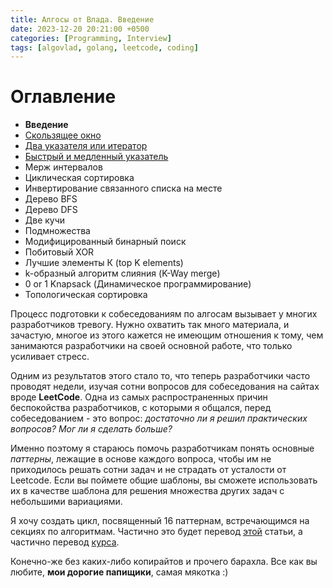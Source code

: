 ```yaml
---
title: Алгосы от Влада. Введение
date: 2023-12-20 20:21:00 +0500
categories: [Programming, Interview]
tags: [algovlad, golang, leetcode, coding]
---
```


# Оглавление

* <b>Введение</b>
* [Скользящее окно](/posts/algo-patterns-sliding-window/)
* [Два указателя или итератор](/posts/algo-patterns-two-pointers/)
* [Быстрый и медленный указатель](/posts/algo-patterns-fast-slow-pointer)
* Мерж интервалов
* Циклическая сортировка
* Инвертирование связанного списка на месте
* Дерево BFS
* Дерево DFS
* Две кучи
* Подмножества
* Модифицированный бинарный поиск
* Побитовый XOR
* Лучшие элементы К (top K elements)
* k-образный алгоритм слияния (K-Way merge)
* 0 or 1 Knapsack (Динамическое программирование)
* Топологическая сортировка

Процесс подготовки к собеседованиям по алгосам вызывает у многих разработчиков тревогу. 
Нужно охватить так много материала, и зачастую, многое из этого кажется не имеющим отношения к тому, 
чем занимаются разработчики на своей основной работе, что только усиливает стресс.

Одним из результатов этого стало то, что теперь разработчики часто проводят недели, 
изучая сотни вопросов для собеседования на сайтах вроде <b>LeetCode</b>. 
Одна из самых распространенных причин беспокойства разработчиков, 
с которыми я общался, перед собеседованием - это вопрос: 
<i>достаточно ли я решил практических вопросов? Мог ли я сделать больше?</i>

Именно поэтому я стараюсь помочь разработчикам понять основные <i>паттерны</i>, 
лежащие в основе каждого вопроса, чтобы им не приходилось решать сотни задач и 
не страдать от усталости от Leetcode. Если вы поймете общие шаблоны, вы сможете 
использовать их в качестве шаблона для решения множества других задач 
с небольшими вариациями.

Я хочу создать цикл, посвященный 16 паттернам, встречающимся на секциях по алгоритмам. 
Частично это будет перевод [этой](https://hackernoon.com/14-patterns-to-ace-any-coding-interview-question-c5bb3357f6ed) статьи, а частично перевод [курса](https://www.educative.io/courses/grokking-coding-interview-patterns-java).

Конечно-же без каких-либо копирайтов и прочего барахла. 
Все как вы любите, <b>мои дорогие папищики</b>, самая мякотка :)


